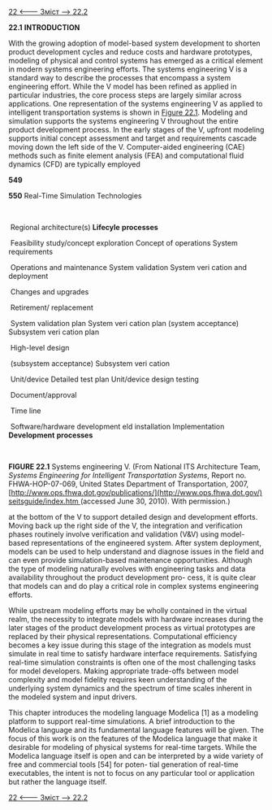 [22 <--- ](22.md) [   Зміст   ](README.md) [--> 22.2](22_2.md)

**22.1**           **INTRODUCTION**

With the growing adoption of model-based system development to shorten product development cycles and reduce costs and hardware prototypes, modeling of physical and control systems has emerged as a critical element in modern systems engineering efforts. The systems engineering V is a standard way to describe the processes that encompass a system engineering effort. While the V model has been refined as applied in particular industries, the core process steps are largely similar across applications. One representation of the systems engineering V as applied to intelligent transportation systems is shown in [Figure 22.1](#_bookmark130). Modeling and simulation supports the systems engineering V throughout the entire product development process. In the early stages of the V, upfront modeling supports initial concept assessment and target and requirements cascade moving down the left side of the V. Computer-aided engineering (CAE) methods such as finite element analysis (FEA) and computational fluid dynamics (CFD) are typically employed

**549**



**550**                             Real-Time Simulation Technologies

 

 

 

 

 

 

 

 

 

 

 

 

 

 

​                                                                

​          Regional architecture(s)           **Lifecyle** **processes**          

​          Feasibility study/concept exploration     Concept of operations           System requirements          

​          Operations and maintenance     System validation     System veri cation and     deployment          

​          Changes and upgrades          

​          Retirement/ replacement          

​          System validation plan     System veri cation plan (system acceptance)     Subsystem veri cation plan          

​          High-level design          

​          (subsystem acceptance) Subsystem     veri cation          

​          Unit/device     Detailed     test plan Unit/device     design                testing          

​          Document/approval          

​          Time line          

​          Software/hardware development      eld installation     Implementation     **Development** **processes**          



​                                     

   

   

**FIGURE 22.1** Systems engineering V. (From National ITS Architecture Team, *Systems Engineering for Intelligent Transportation Systems*, Report no. FHWA-HOP-07-069, United States Department of Transportation, 2007, [http://www.ops.fhwa.dot.gov/publications/](http://www.ops.fhwa.dot.gov/) [seitsguide/index.htm ](http://www.ops.fhwa.dot.gov/)(accessed June 30, 2010). With permission.)



 

at the bottom of the V to support detailed design and development efforts. Moving back up the right side of the V, the integration and verification phases routinely involve verification and validation (V&V) using model-based representations of the engineered system. After system deployment, models can be used to help understand and diagnose issues in the field and can even provide simulation-based maintenance opportunities. Although the type of modeling naturally evolves with engineering tasks and data availability throughout the product development pro- cess, it is quite clear that models can and do play a critical role in complex systems engineering efforts.

While upstream modeling efforts may be wholly contained in the virtual realm, the necessity to integrate models with hardware increases during the later stages of the product development process as virtual prototypes are replaced by their physical representations. Computational efficiency becomes a key issue during this stage of the integration as models must simulate in real time to satisfy hardware interface requirements. Satisfying real-time simulation constraints is often one of the most challenging tasks for model developers. Making appropriate trade-offs between model complexity and model fidelity requires keen understanding of the underlying system dynamics and the spectrum of time scales inherent in the modeled system and input drivers.

This chapter introduces the modeling language Modelica [1] as a modeling platform to support real-time simulations. A brief introduction to the Modelica language and its fundamental language features will be given. The focus of this work is on the features of the Modelica language that make it desirable for modeling of physical systems for real-time targets. While the Modelica language itself is open and can be interpreted by a wide variety of free and commercial tools [54] for poten- tial generation of real-time executables, the intent is not to focus on any particular tool or application but rather the language itself.

[22 <--- ](22.md) [   Зміст   ](README.md) [--> 22.2](22_2.md)